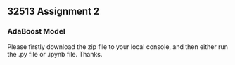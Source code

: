 ## 32513 Assignment 2
### AdaBoost Model
Please firstly download the zip file to your local console, and then either run the .py file or .ipynb file. Thanks.
